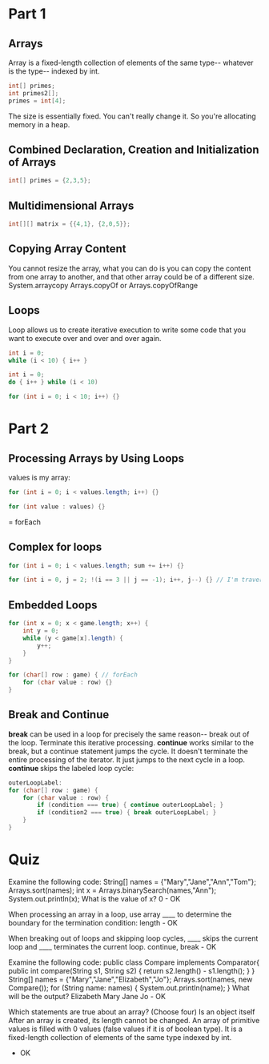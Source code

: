 # Part 1

## Arrays

Array is a fixed-length collection of elements of the same type-- whatever is the type-- indexed by int.

```java
int[] primes;
int primes2[];
primes = int[4];
```

The size is essentially fixed. You can't really change it. So you're allocating memory in a heap.

## Combined Declaration, Creation and Initialization of Arrays

```java
int[] primes = {2,3,5};
```

## Multidimensional Arrays

```java
int[][] matrix = {{4,1}, {2,0,5}};
```

## Copying Array Content

You cannot resize the array, what you can do is you can copy the content from one array to another, and that other array could be of a different size.
System.arraycopy
Arrays.copyOf or Arrays.copyOfRange

## Loops

Loop allows us to create iterative execution to write some code that you want to execute over and over and over again.

```java
int i = 0;
while (i < 10) { i++ }
```

```java
int i = 0;
do { i++ } while (i < 10)
```

```java
for (int i = 0; i < 10; i++) {}
```



# Part 2

## Processing Arrays by Using Loops

values is my array:

```java
for (int i = 0; i < values.length; i++) {}
```

```java
for (int value : values) {}
```

= forEach

## Complex for loops

```java
for (int i = 0; i < values.length; sum += i++) {}
```

```java
for (int i = 0, j = 2; !(i == 3 || j == -1); i++, j--) {} // I'm traversing a matrix-- a two-dimensional array-- diagonally
```

## Embedded Loops

```java
for (int x = 0; x < game.length; x++) {
    int y = 0;
    while (y < game[x].length) {
        y++;
    }
}
```

```java
for (char[] row : game) { // forEach
    for (char value : row) {}
}
```

## Break and Continue

**break** can be used in a loop for precisely the same reason-- break out of the loop. Terminate this iterative processing.
**continue** works similar to the break, but a continue statement jumps the cycle. It doesn't terminate the entire processing of the iterator. It just jumps to the next cycle in a loop.
**continue <label>** skips the labeled loop cycle:

```java
outerLoopLabel:
for (char[] row : game) {
    for (char value : row) {
        if (condition === true) { continue outerLoopLabel; }
        if (condition2 === true) { break outerLoopLabel; }
    }
}
```



# Quiz

Examine the following code:
String[] names = {"Mary","Jane","Ann","Tom"}; 
Arrays.sort(names);
int x = Arrays.binarySearch(names,"Ann");
System.out.println(x);
What is the value of x?
0 - OK

When processing an array in a loop, use array ____ to determine the boundary for the termination condition: length - OK

When breaking out of loops and skipping loop cycles, ____ skips the current loop and ____ terminates the current loop. continue, break - OK

Examine the following code:
public class Compare implements Comparator<String>{
  public int compare(String s1, String s2) {
    return s2.length() - s1.length();
  }
}
String[] names = {"Mary","Jane","Elizabeth","Jo"};
Arrays.sort(names, new Compare());
for (String name: names) {
  System.out.println(name);
}
What will be the output?
Elizabeth Mary Jane Jo - OK

Which statements are true about an array? (Choose four)
Is an object itself
After an array is created, its length cannot be changed.
An array of primitive values is filled with 0 values (false values if it is of boolean type).
It is a fixed-length collection of elements of the same type indexed by int.
- OK